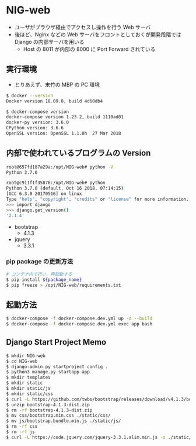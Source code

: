 # NIG-web

- ユーザがブラウザ経由でアクセスし操作を行う Web サーバ
- 後ほど、Nginx などの Web サーバをフロントとしておくが開発段階では Django の内部サーバを用いる
  - Host の 8011 が内部の 8000 に Port Forward されている

## 実行環境

- とりあえず、末竹の MBP の PC 環境

```bash
$ docker --version
Docker version 18.09.0, build 4d60db4

$ docker-compose version
docker-compose version 1.23.2, build 1110ad01
docker-py version: 3.6.0
CPython version: 3.6.6
OpenSSL version: OpenSSL 1.1.0h  27 Mar 2018
```

## 内部で使われているプログラムの Version

```bash
root@657fd187a29a:/opt/NIG-web# python -V
Python 3.7.0

root@c911f1f35876:/opt/NIG-web# python
Python 3.7.0 (default, Oct 16 2018, 07:14:15)
[GCC 6.3.0 20170516] on linux
Type "help", "copyright", "credits" or "license" for more information.
>>> import django
>>> django.get_version()
'2.1.4'
```

- bootstrap
  - 4.1.3
- jquery
  - 3.3.1

### pip package の更新方法

```bash
# コンテナ内で行い、再起動する
$ pip install ${package_name}
$ pip freeze > /opt/NIG-web/requirements.txt
```

## 起動方法

```bash
$ docker-compose -f docker-compose.dev.yml up -d --build
$ docker-compose -f docker-compose.dev.yml exec app bash
```

## Django Start Project Memo

```bash
$ mkdir NIG-web
$ cd NIG-web
$ django-admin.py startproject config .
$ python3 manage.py startapp app
$ mkdir templates
$ mkdir static
$ mkdir static/js
$ mkdir static/css
$ curl -L https://github.com/twbs/bootstrap/releases/download/v4.1.3/bootstrap-4.1.3-dist.zip -o bootstrap-4.1.3-dist.zip
$ unzip bootstrap-4.1.3-dist.zip
$ rm -rf bootstrap-4.1.3-dist.zip
$ mv css/bootstrap.min.css ./static/css/
$ mv js/bootstrap.bundle.min.js ./static/js/
$ rm -rf css
$ rm -rf js
$ curl -L https://code.jquery.com/jquery-3.3.1.slim.min.js -o ./static/js/jquery-3.3.1.slim.min.js
```
